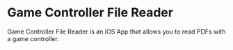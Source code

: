 # Game Controller File Reader

Game Controller File Reader is an iOS App that allows you to read PDFs with a game controller.
